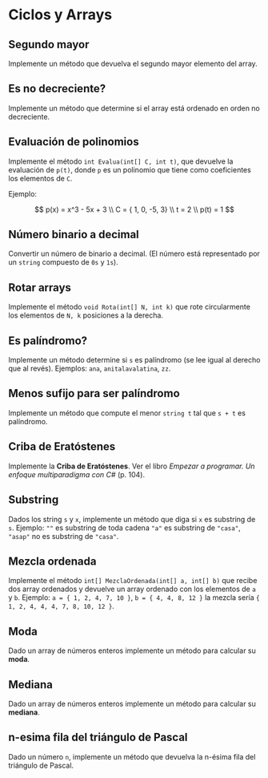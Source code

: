 # Ciclos y Arrays

## Segundo mayor

Implemente un método que devuelva el segundo mayor elemento del array.

## Es no decreciente?

Implemente un método que determine si el array está ordenado en orden no decreciente.

## Evaluación de polinomios

Implemente el método `int Evalua(int[] C, int t)`, que devuelve la evaluación de `p(t)`, donde `p` es un polinomio que tiene como coeficientes los elementos de `C`.

Ejemplo:

$$
p(x) = x^3 - 5x + 3 \\
C = { 1, 0, -5, 3} \\
t = 2 \\
p(t) = 1
$$

## Número binario a decimal

Convertir un número de binario a decimal. (El número está representado por un `string` compuesto de `0s` y `1s`).

## Rotar arrays

Implemente el método `void Rota(int[] N, int k)` que rote circularmente los elementos de `N, k` posiciones a la derecha.

## Es palíndromo?

Implemente un método determine si `s` es palíndromo (se lee igual al derecho que al revés). Ejemplos: `ana`, `anitalavalatina`, `zz`.

## Menos sufijo para ser palíndromo

Implemente un método que compute el menor `string t` tal que `s + t` es palíndromo.

## Criba de Eratóstenes

Implemente la **Criba de Eratóstenes**. Ver el libro _Empezar a programar. Un enfoque multiparadigma con C#_ (p. 104).

## Substring

Dados los string `s` y `x`, implemente un método que diga si `x` es substring de `s`. Ejemplo: `""` es substring de toda cadena
`"a"` es substring de `"casa"`, `"asap"` no es substring de `"casa"`.

## Mezcla ordenada

Implemente el método `int[] MezclaOrdenada(int[] a, int[] b)` que recibe dos array ordenados y devuelve un array ordenado con los elementos de `a` y `b`. Ejemplo: `a = { 1, 2, 4, 7, 10 }`, `b = { 4, 4, 8, 12 }` la mezcla sería `{ 1, 2, 4, 4, 4, 7, 8, 10, 12 }`.

## Moda

Dado un array de números enteros implemente un método para calcular su **moda**.

## Mediana

Dado un array de números enteros implemente un método para calcular su **mediana**.

## n-esima fila del triángulo de Pascal

Dado un número `n`, implemente un método que devuelva la n-ésima fila del triángulo de Pascal.
